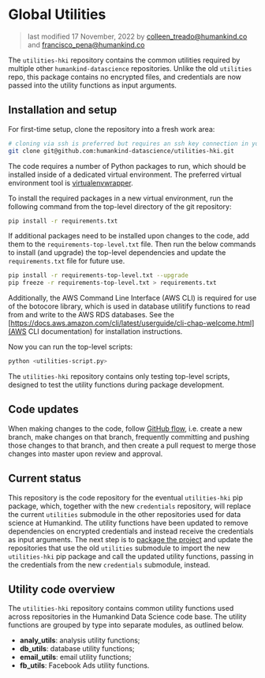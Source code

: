 # Global Utilities

> last modified 17 November, 2022 by colleen_treado@humankind.co and francisco_pena@humankind.co

The `utilities-hki` repository contains the common utilities required by multiple other `humankind-datascience` repositories. Unlike the old `utilities` repo, this package contains no encrypted files, and credentials are now passed into the utility functions as input arguments.


## Installation and setup

For first-time setup, clone the repository into a fresh work area:

```bash
# cloning via ssh is preferred but requires an ssh key connection in your account
git clone git@github.com:humankind-datascience/utilities-hki.git
```

The code requires a number of Python packages to run, which should be installed inside of a dedicated virtual environment. The preferred virtual environment tool is [virtualenvwrapper](https://virtualenvwrapper.readthedocs.io/en/latest/).

To install the required packages in a new virtual environment, run the following command from the top-level directory of the git repository:
```bash
pip install -r requirements.txt
```

If additional packages need to be installed upon changes to the code, add them to the `requirements-top-level.txt` file. Then run the below commands to install (and upgrade) the top-level dependencies and update the `requirements.txt` file for future use.
```bash
pip install -r requirements-top-level.txt --upgrade
pip freeze -r requirements-top-level.txt > requirements.txt
```

Additionally, the AWS Command Line Interface (AWS CLI) is required for use of the botocore library, which is used in database utilitify functions to read from and write to the AWS RDS databases. See the [https://docs.aws.amazon.com/cli/latest/userguide/cli-chap-welcome.html](AWS CLI documentation) for installation instructions.

Now you can run the top-level scripts:

```bash
python <utilities-script.py>
```

The `utilities-hki` repository contains only testing top-level scripts, designed to test the utility functions during package development.


## Code updates

When making changes to the code, follow [GitHub flow](https://docs.github.com/en/get-started/quickstart/github-flow), i.e. create a new branch, make changes on that branch, frequently committing and pushing those changes to that branch, and then create a pull request to merge those changes into master upon review and approval.


## Current status
This repository is the code repository for the eventual `utilities-hki` pip package, which, together with the new `credentials` repository, will replace the current `utilities` submodule in the other repositories used for data science at Humankind. The utility functions have been updated to remove dependencies on encrypted credentials and instead receive the credentials as input arguments. The next step is to [package the project](https://packaging.python.org/en/latest/tutorials/packaging-projects/) and update the repositories that use the old `utilities` submodule to import the new `utilities-hki` pip package and call the updated utility functions, passing in the credentials from the new `credentials` submodule, instead.


## Utility code overview

The `utilities-hki` repository contains common utility functions used across repositories in the Humankind Data Science code base. The utility functions are grouped by type into separate modules, as outlined below.

- **analy_utils**: analysis utility functions;
- **db_utils**: database utility functions;
- **email_utils**: email utility functions;
- **fb_utils**: Facebook Ads utility functions.

